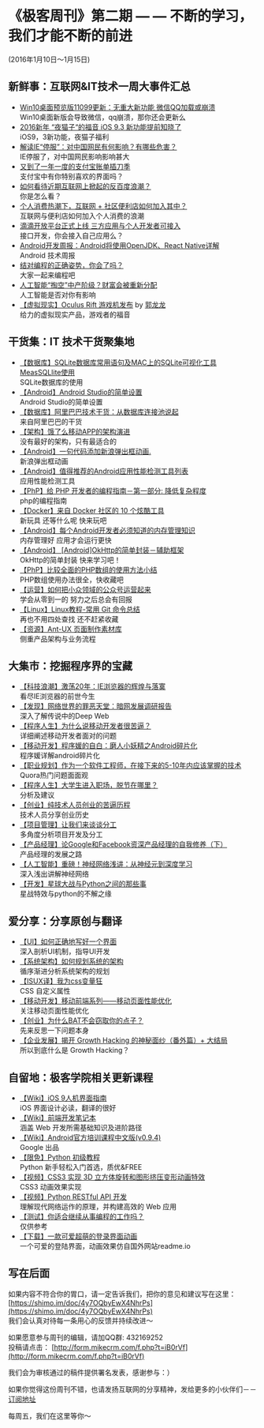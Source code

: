 # 《极客周刊》第二期 — — 不断的学习，我们才能不断的前进

(2016年1月10日～1月15日)

## 新鲜事：互联网&IT技术一周大事件汇总 

- [Win10桌面预览版11099更新：无重大新功能 微信QQ加载或崩溃](http://t.qianzhan.com/mob/detail/160114-58a9e27c.html) 
<br>Win10桌面新版会导致微信，qq崩溃，那你还会更新么
- [2016新年 “夜猫子“的福音 iOS 9.3 新功能提前知晓了](http://www.devstore.cn/new/newInfo/16913.html) 
<br>iOS9，3新功能，夜猫子福利
- [解读IE“停服”：对中国网民有何影响？有哪些危害？](http://www.cnbeta.com/articles/466593.htm) 
<br>IE停服了，对中国网民影响影响甚大
- [又到了一年一度的支付宝账单插刀季](http://www.devstore.cn/new/newInfo/16923.html) 
<br>支付宝中有你特别喜欢的界面吗？
- [如何看待近期互联网上掀起的反百度浪潮？](https://www.zhihu.com/question/39418607) 
<br>你是怎么看？
- [个人消费热潮下，互联网 + 社区便利店如何加入其中？](http://36kr.com/p/5042263.html?ref=head_line_top) 
<br>互联网与便利店如何加入个人消费的浪潮
- [滴滴开放平台正式上线 三方应用与个人开发者可接入](http://dididache.baijia.baidu.com/article/295344) 
<br>接口开发，你会接入自己应用么？
- [Android开发周报：Android将使用OpenJDK、React Native详解](http://dididache.baijia.baidu.com/article/295344) 
<br>Android 技术周报
- [结对编程的正确姿势，你会了吗？](http://blog.jobbole.com/97183/) 
<br>大家一起来编程吧
- [人工智能“掏空”中产阶级？财富会被重新分配](http://tech.163.com/16/0114/09/BD9EPORQ00094OE0.html#index_wit) 
<br>人工智能是否对你有影响
- [【虚拟现实】Oculus Rift 游戏机发布](http://www.cnbeta.com/articles/465305.htm) by [郭龙龙](734675526@qq.com)
<br>给力的虚拟现实产品，游戏者的福音

## 干货集：IT 技术干货聚集地

- [【数据库】SQLite数据库常用语句及MAC上的SQLite可视化工具MeasSQLlite使用](http://my.oschina.net/u/2340880/blog/600820)
<br>SQLite数据库的使用
- [【Android】Android Studio的简单设置](http://ask.android-studio.org/?/article/14)
<br>Android Studio的简单设置
- [【数据库】阿里巴巴技术干货：从数据库连接池说起](http://yq.aliyun.com/articles/47?spm=5176.100240.searchblog.46)
<br>来自阿里巴巴的干货
- [【架构】饿了么移动APP的架构演进](https://mp.weixin.qq.com/s?__biz=MzAxNDUwMzU3Mw==&mid=401044540&idx=1&sn=24b7d8fb655ae6dd5d989d0cb3c08e90)
<br>没有最好的架构，只有最适合的
- [【Android】一句代码添加新浪弹出框动画.](http://bihongbo.com/2015/08/19/sinaAnimation/?hmsr=toutiao.io&utm_medium=toutiao.io&utm_source=toutiao.io)
<br>新浪弹出框动画
- [【Android】值得推荐的Android应用性能检测工具列表](http://zhuanlan.zhihu.com/zmywly8866/20416881?f=tt)
<br>应用性能检测工具
- [【PhP】给 PHP 开发者的编程指南－第一部分: 降低复杂程度](http://www.oschina.net/translate/programming-guidelines-php-developers-part-1-reducing-complexity)
<br>php的编程指南
- [【Docker】来自 Docker 社区的 10 个炫酷工具](http://www.oschina.net/translate/10-cool-tools-docker-community)
<br>新玩具 还等什么呢 快来玩吧
- [【Android】每个Android开发者必须知道的内存管理知识](http://www.open-open.com/lib/view/open1416882901364.html)
<br>内存管理好 应用才会运行更快
- [【Android】 [Android]OkHttp的简单封装－辅助框架](http://blog.csdn.net/qiujuer/article/details/50442600)
<br>OkHttp的简单封装 快来学习吧！
- [【PhP】比较全面的PHP数组的使用方法小结](http://www.phpxuexi.com/PHPrumen/201411/3502.html)
<br>PHP数组使用办法很全，快收藏吧
- [【运营】如何把小众领域的公众号运营起来](http://www.chanpin100.com/archives/36704)
<br>学会从零到一的 努力之后总会有回报
- [【Linux】Linux教程-常用 Git 命令总结](http://www.pythontab.com/html/2015/linuxkaiyuan_1224/999.html)
<br>再也不用四处查找 还不赶紧收藏
- [【资源】Ant-UX 页面制作素材库](https://github.com/ant-design/ant-ux)
<br>侧重产品架构与业务流程

## 大集市：挖掘程序界的宝藏 
 
- [【科技浪潮】激荡20年：IE浏览器的辉煌与落寞](http://www.huxiu.com/article/137004/1.html)
<br>看尽IE浏览器的前世今生
- [【发现】网络世界的罪恶天堂：暗网发展调研报告](http://www.freebuf.com/articles/92296.html)
<br>深入了解传说中的Deep Web
- [【程序人生】为什么说移动开发者很苦逼？](http://36kr.com/p/5042258.html)
<br>详细阐述移动开发者面对的问题
- [【移动开发】程序媛的自白：磨人小妖精之Android碎片化](http://geek.csdn.net/news/detail/50851)
<br>程序媛详解android碎片化
- [【职业规划】作为一个软件工程师，在接下来的5-10年内应该掌握的技术](http://webres.wang/the-best-skill-set-to-have-for-the-next-5-10-years/)
<br>Quora热门问题面面观
- [【程序人生】大学生进入职场，脱节在哪里？](http://www.phpxs.com/post/4576)
<br>分析及建议
- [【创业】纯技术人员创业的苦逼历程](http://mp.weixin.qq.com/s?__biz=MzA5MzYyNzc1OA==&mid=401625899&idx=1&sn=0ae085dd8998c1673718063f41afe695&scene=0#wechat_redirect)
<br>技术人员分享创业历史
- [【项目管理】让我们来谈谈分工](http://coolshell.cn/articles/17295.html)
<br>多角度分析项目开发及分工
- [【产品经理】论Google和Facebook资深产品经理的自我修养（下）](http://36kr.com/p/5041380.html)
<br>产品经理的发展之路
- [【人工智能】重磅！神经网络浅讲：从神经元到深度学习](http://www.36dsj.com/archives/39775)
<br>深入浅出讲解神经网络
- [【开发】星球大战与Python之间的那些事](http://codingpy.com/article/what-python-got-to-do-with-star-wars/)
<br>星战特效与python的不解之缘

## 爱分享：分享原创与翻译

- [【UI】如何正确地写好一个界面](http://oncenote.com/2015/12/08/How-to-build-UI/)
<br>深入剖析UI机制，指导UI开发
- [【系统架构】如何规划系统的架构](http://zhuanlan.zhihu.com/justinlam/20325726)
<br>循序渐进分析系统架构的规划
- [【ISUX译】我为css变量狂](http://isux.tencent.com/why-im-excited-about-native-css-variables.html)
<br>CSS 自定义属性
- [【移动开发】移动前端系列——移动页面性能优化](http://www.zcool.com.cn/article/ZMzg0NDMy.html)
<br>关注移动页面性能优化
- [【创业】为什么BAT不会窃取你的点子？](http://www.jianshu.com/p/18b9981bf552)
<br>先来反思一下问题本身
- [【企业发展】揭开 Growth Hacking 的神秘面纱（番外篇）+ 大结局](http://zhuanlan.zhihu.com/qinchao/20322079)
<br>所以到底什么是 Growth Hacking？

## 自留地：极客学院相关更新课程

- [【Wiki】iOS 9人机界面指南](http://wiki.jikexueyuan.com/project/ios-9-human-computer-interface-guidelines/)
<br>iOS 界面设计必读，翻译的很好
- [【Wiki】前端开发笔记本](http://wiki.jikexueyuan.com/project/fend_note/)
<br>涵盖 Web 开发所需基础知识及进阶路径
- [【Wiki】Android官方培训课程中文版(v0.9.4)](http://wiki.jikexueyuan.com/project/android-training-geek/)
<br>Google 出品
- [【限免】Python 初级教程](http://ke.jikexueyuan.com/xilie/34?huodong=xilie34_kuaixun_0111)
<br>Python 新手轻松入门首选，质优&FREE
- [【视频】CSS3 实现 3D 立方体旋转和图形挤压变形动画特效 ](http://www.jikexueyuan.com/course/2433.html)
<br>CSS3 动画效果实现
- [【视频】Python RESTful API 开发](http://ke.jikexueyuan.com/xilie/20)
<br>理解现代网络运作的原理，并构建高效的 Web 应用
- [【测试】你适合继续从事编程的工作吗？](http://mp.weixin.qq.com/s?__biz=MjM5ODE0MTM1MA==&mid=401616853&idx=3&sn=ed63ed884ca9fec2a2c0407b918e0668#rd)
<br>仅供参考
- [【下载】一款可爱超萌的登录界面动画](http://download.jikexueyuan.com/detail/id/1301.html)
<br>一个可爱的登陆界面，动画效果仿自国外网站readme.io

## 写在后面

如果内容不符合你的胃口，请一定告诉我们，把你的意见和建议写在这里： [https://shimo.im/doc/4y7OQbyEwX4NhrPs](https://shimo.im/doc/4y7OQbyEwX4NhrPs)   
我们会认真对待每一条用心的反馈并持续改进～

如果愿意参与周刊的编辑，请加QQ群: 432169252   
投稿请点击： [http://form.mikecrm.com/f.php?t=iB0rVf](http://form.mikecrm.com/f.php?t=iB0rVf)   

我们会为审核通过的稿件提供署名发表，感谢参与：）   

如果你觉得这份周刊不错，也请发扬互联网的分享精神，发给更多的小伙伴们－－[订阅地址](http://list.qq.com/cgi-bin/qf_invite?id=83392b8505dd16951d180f02fe45e724a4f0c455983ca581)

每周五，我们在这里等你～
